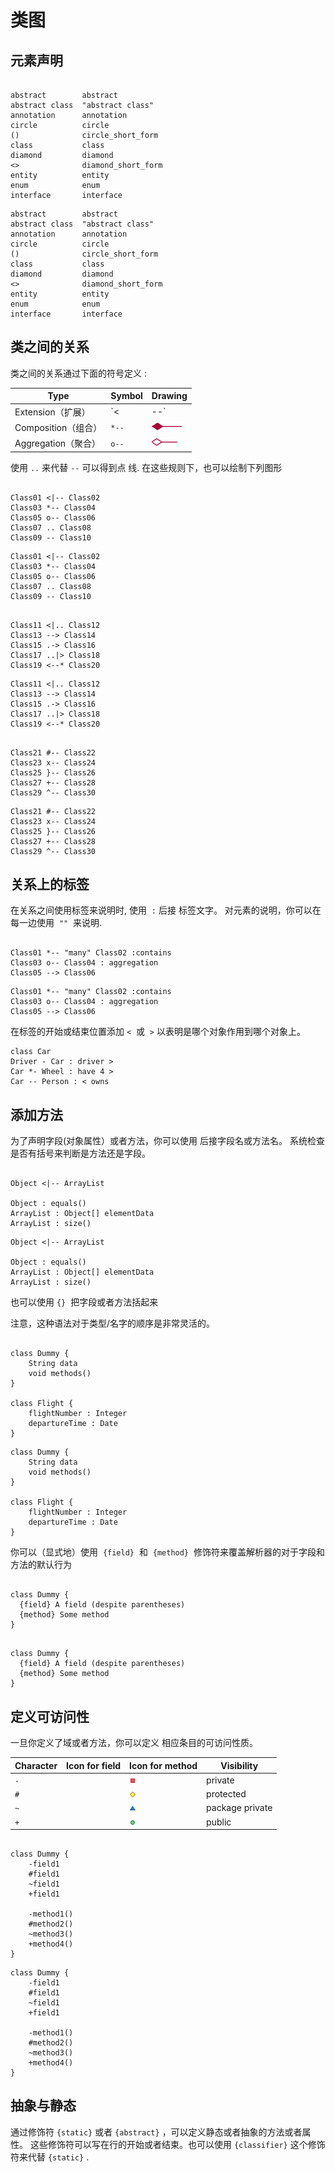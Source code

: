 # 类图

## 元素声明

``` 

abstract        abstract
abstract class  "abstract class"
annotation      annotation
circle          circle
()              circle_short_form
class           class
diamond         diamond
<>              diamond_short_form
entity          entity
enum            enum
interface       interface
```

``` plantuml
abstract        abstract
abstract class  "abstract class"
annotation      annotation
circle          circle
()              circle_short_form
class           class
diamond         diamond
<>              diamond_short_form
entity          entity
enum            enum
interface       interface
```

## 类之间的关系

类之间的关系通过下面的符号定义 :

| Type | Symbol |Drawing |
| --- |  --- |  --- |
| Extension（扩展） | `<|--` | ![](../../../assets/images/extends01.png) |
| Composition（组合） | `*--` | ![](../../../assets/images/sym03.png) |
| Aggregation（聚合） | `o--` | ![](../../../assets/images/sym01.png) |

使用 `..` 来代替 `--` 可以得到点 线. 在这些规则下，也可以绘制下列图形

``` 

Class01 <|-- Class02
Class03 *-- Class04
Class05 o-- Class06
Class07 .. Class08
Class09 -- Class10
```

``` plantuml
Class01 <|-- Class02
Class03 *-- Class04
Class05 o-- Class06
Class07 .. Class08
Class09 -- Class10
```

``` 

Class11 <|.. Class12
Class13 --> Class14
Class15 .-> Class16
Class17 ..|> Class18
Class19 <--* Class20
```

``` plantuml
Class11 <|.. Class12
Class13 --> Class14
Class15 .-> Class16
Class17 ..|> Class18
Class19 <--* Class20
```

``` 

Class21 #-- Class22
Class23 x-- Class24
Class25 }-- Class26
Class27 +-- Class28
Class29 ^-- Class30
```

``` plantuml
Class21 #-- Class22
Class23 x-- Class24
Class25 }-- Class26
Class27 +-- Class28
Class29 ^-- Class30
```

## 关系上的标签

在关系之间使用标签来说明时, 使用  `:` 后接 标签文字。
对元素的说明，你可以在每一边使用  `""`  来说明.

``` 

Class01 *-- "many" Class02 :contains
Class03 o-- Class04 : aggregation
Class05 --> Class06
```

``` plantuml
Class01 *-- "many" Class02 :contains
Class03 o-- Class04 : aggregation
Class05 --> Class06
```

在标签的开始或结束位置添加 `<`  或  `>` 以表明是哪个对象作用到哪个对象上。

``` plantuml
class Car
Driver - Car : driver >
Car *- Wheel : have 4 >
Car -- Person : < owns
```

## 添加方法

为了声明字段(对象属性）或者方法，你可以使用 后接字段名或方法名。
系统检查是否有括号来判断是方法还是字段。

``` 

Object <|-- ArrayList

Object : equals()
ArrayList : Object[] elementData
ArrayList : size()
```

``` plantuml
Object <|-- ArrayList

Object : equals()
ArrayList : Object[] elementData
ArrayList : size()
```

也可以使用 `{}`  把字段或者方法括起来

注意，这种语法对于类型/名字的顺序是非常灵活的。

``` 

class Dummy {
    String data
    void methods()
}

class Flight {
    flightNumber : Integer
    departureTime : Date 
}

```

``` plantuml
class Dummy {
    String data
    void methods()
}

class Flight {
    flightNumber : Integer
    departureTime : Date 
}

```

你可以（显式地）使用  `{field}`  和  `{method}`  修饰符来覆盖解析器的对于字段和方法的默认行为

``` 

class Dummy {
  {field} A field (despite parentheses)
  {method} Some method
}

```

``` plantuml

class Dummy {
  {field} A field (despite parentheses)
  {method} Some method
}

```

## 定义可访问性

一旦你定义了域或者方法，你可以定义 相应条目的可访问性质。

| Character | Icon for field | Icon for method | Visibility |
| --- | --- | --- | --- |
| `-` | [](../../../assets/images/private-field.png)  |  ![](../../../assets/images/private-method.png) | private |
| `#` |  [](../../../assets/images/protected-field.png) | ![](../../../assets/images/protected-method.png) | protected|
| `~` |   [](../../../assets/images/package-private-field.png) | ![](../../../assets/images/package-private-method.png)| package private |
| `+` |   [](../../../assets/images/public-field.png) | ![](../../../assets/images/public-method.png)|public|

``` 

class Dummy {
    -field1
    #field1
    ~field1
    +field1

    -method1()
    #method2()
    ~method3()
    +method4()
}
```

``` plantuml
class Dummy {
    -field1
    #field1
    ~field1
    +field1

    -method1()
    #method2()
    ~method3()
    +method4()
}
```

## 抽象与静态

通过修饰符 `{static}` 或者 `{abstract}` ，可以定义静态或者抽象的方法或者属性。
这些修饰符可以写在行的开始或者结束。也可以使用 `{classifier}` 这个修饰符来代替 `{static}` .
